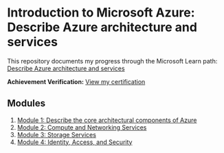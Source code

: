 # Introduction to Microsoft Azure: Describe Azure architecture and services
This repository documents my progress through the Microsoft Learn path: [Describe Azure architecture and services](https://learn.microsoft.com/en-us/training/paths/azure-fundamentals-describe-azure-architecture-services/)

**Achievement Verification:** [View my certification](https://learn.microsoft.com/api/achievements/share/en-us/HashirAli-4587/ZBFP5G32?sharingId=1F4C37747A31F4CC)

## Modules
1. [Module 1: Describe the core architectural components of Azure](module01/summary.md)
2. [Module 2: Compute and Networking Services](Module2/NOTES.md)
3. [Module 3: Storage Services](Module3/NOTES.md)
4. [Module 4: Identity, Access, and Security](Module4/NOTES.md)
